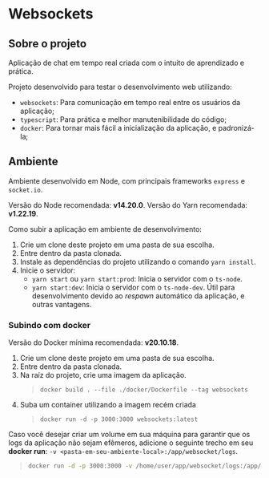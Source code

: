 # Websockets

## Sobre o projeto

Aplicação de chat em tempo real criada com o intuito de aprendizado e prática.

Projeto desenvolvido para testar o desenvolvimento web utilizando:
- `websockets`: Para comunicação em tempo real entre os usuários da aplicação;
- `typescript`: Para prática e melhor manutenibilidade do código;
- `docker`: Para tornar mais fácil a inicialização da aplicação, e padronizá-la;

## Ambiente

Ambiente desenvolvido em Node, com principais frameworks `express` e `socket.io`.

Versão do Node recomendada: **v14.20.0**.
Versão do Yarn recomendada: **v1.22.19**.

Como subir a aplicação em ambiente de desenvolvimento:

1. Crie um clone deste projeto em uma pasta de sua escolha.
2. Entre dentro da pasta clonada.
3. Instale as dependências do projeto utilizando o comando `yarn install`.
4. Inicie o servidor:
   - `yarn start` ou `yarn start:prod`: Inicia o servidor com o `ts-node`.
   - `yarn start:dev`: Inicia o servidor com o `ts-node-dev`. Útil para desenvolvimento devido ao *respawn* automático da aplicação, e outras vantagens.

### Subindo com docker

Versão do Docker mínima recomendada: **v20.10.18**.

1. Crie um clone deste projeto em uma pasta de sua escolha.
2. Entre dentro da pasta clonada.
3. Na raíz do projeto, crie uma imagem da aplicação.
    > `docker build . --file ./docker/Dockerfile --tag websockets`
4. Suba um container utilizando a imagem recém criada
    > `docker run -d -p 3000:3000 websockets:latest`

 Caso você desejar criar um volume em sua máquina para garantir que os logs da aplicação não sejam efêmeros, adicione o seguinte trecho em seu **docker run**: `-v <pasta-em-seu-ambiente-local>:/app/websocket/logs`.
> ```bash
> docker run -d -p 3000:3000 -v /home/user/app/websocket/logs:/app/websocket/logs websockets:latest
> ```